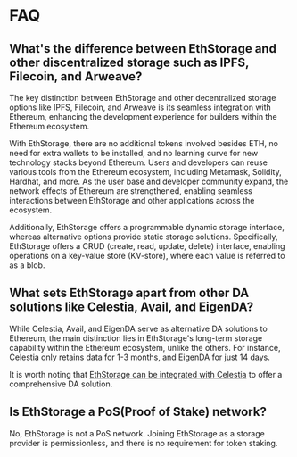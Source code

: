 # FAQ

## What's the difference between EthStorage and other discentralized storage such as IPFS, Filecoin, and Arweave?

The key distinction between EthStorage and other decentralized storage options like IPFS, Filecoin, and Arweave is its seamless integration with Ethereum, enhancing the development experience for builders within the Ethereum ecosystem. 

With EthStorage, there are no additional tokens involved besides ETH, no need for extra wallets to be installed, and no learning curve for new technology stacks beyond Ethereum. Users and developers can reuse various tools from the Ethereum ecosystem, including Metamask, Solidity, Hardhat, and more. As the user base and developer community expand, the network effects of Ethereum are strengthened, enabling seamless interactions between EthStorage and other applications across the ecosystem.

Additionally, EthStorage offers a programmable dynamic storage interface, whereas alternative options provide static storage solutions. Specifically, EthStorage offers a CRUD (create, read, update, delete) interface, enabling operations on a key-value store (KV-store), where each value is referred to as a blob.

## What sets EthStorage apart from other DA solutions like Celestia, Avail, and EigenDA?

While Celestia, Avail, and EigenDA serve as alternative DA solutions to Ethereum, the main distinction lies in EthStorage's long-term storage capability within the Ethereum ecosystem, unlike the others. For instance, Celestia only retains data for 1-3 months, and EigenDA for just 14 days.

It is worth noting that [EthStorage can be integrated with Celestia](https://ethstorage.medium.com/ethstorage-integrate-with-celestia-to-provide-long-term-da-solution-for-ethereum-l2-l3-38487a46effd) to offer a comprehensive DA solution.

## Is EthStorage a PoS(Proof of Stake) network?

No, EthStorage is not a PoS network. Joining EthStorage as a storage provider is permissionless, and there is no requirement for token staking.

